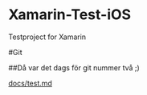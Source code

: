 # Xamarin-Test-iOS
Testproject for Xamarin

#Git

##Då var det dags för git nummer två ;)


[docs/test.md](docs/test "test")